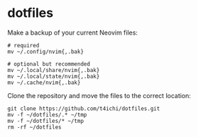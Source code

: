 # dotfiles

Make a backup of your current Neovim files:
```
# required
mv ~/.config/nvim{,.bak}

# optional but recommended
mv ~/.local/share/nvim{,.bak}
mv ~/.local/state/nvim{,.bak}
mv ~/.cache/nvim{,.bak}
```

Clone the repository and move the files to the correct location:
```
git clone https://github.com/t4ichi/dotfiles.git
mv -f ~/dotfiles/.* ~/tmp
mv -f ~/dotfiles/* ~/tmp
rm -rf ~/dotfiles
```


